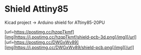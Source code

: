 # Shield Attiny85
Kicad project -> Arduino shield for ATtiny85-20PU

[url=https://postimg.cc/hzqpTkmf][img]https://i.postimg.cc/hzqpTkmf/shield-pcb-3d.png[/img][/url]
[url=https://postimg.cc/DWGxWv89][img]https://i.postimg.cc/DWGxWv89/shield-pcb.png[/img][/url]
